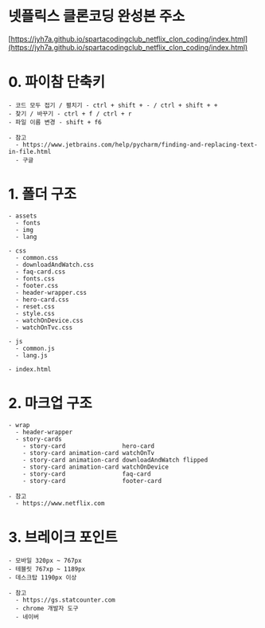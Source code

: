 # 넷플릭스 클론코딩 완성본 주소
[https://jyh7a.github.io/spartacodingclub_netflix_clon_coding/index.html](https://jyh7a.github.io/spartacodingclub_netflix_clon_coding/index.html)


# 0. 파이참 단축키
```
- 코드 모두 접기 / 펼치기 - ctrl + shift + - / ctrl + shift + +
- 찾기 / 바꾸기 - ctrl + f / ctrl + r 
- 파일 이름 변경 - shift + f6

- 참고
  - https://www.jetbrains.com/help/pycharm/finding-and-replacing-text-in-file.html
  - 구글
```


# 1. 폴더 구조
```
- assets
  - fonts
  - img
  - lang
  
- css
  - common.css
  - downloadAndWatch.css
  - faq-card.css
  - fonts.css
  - footer.css
  - header-wrapper.css
  - hero-card.css
  - reset.css
  - style.css  
  - watchOnDevice.css
  - watchOnTvc.css
  
- js
  - common.js
  - lang.js
  
- index.html
```

# 2. 마크업 구조
```
- wrap
  - header-wrapper
  - story-cards 
    - story-card                hero-card
    - story-card animation-card watchOnTv
    - story-card animation-card downloadAndWatch flipped
    - story-card animation-card watchOnDevice
    - story-card                faq-card
    - story-card                footer-card    
    
- 참고
  - https://www.netflix.com
```

# 3. 브레이크 포인트 
```
- 모바일 320px ~ 767px
- 테블릿 767xp ~ 1189px
- 데스크탑 1190px 이상
 
- 참고
  - https://gs.statcounter.com
  - chrome 개발자 도구
  - 네이버
```
